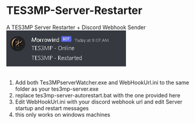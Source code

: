 # TES3MP-Server-Restarter
A TES3MP Server Restarter + Discord Webhook Sender<br>
![alt text](https://github.com//Xatmo980/TES3MP-Server-Restarter/blob/main/HookSend.jpg?raw=true)<br><br>
1. Add both Tes3MPserverWatcher.exe and WebHookUrl.ini to the same folder as your tes3mp-server.exe<br>
2. replace tes3mp-server-autorestart.bat with the one provided here<br>
3. Edit WebHookUrl.ini with your discord webhook url and edit Server startup and restart messages<br>
4. this only works on windows machines
